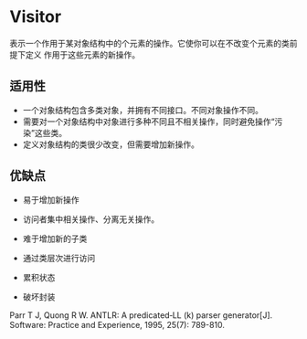 # Visitor
表示一个作用于某对象结构中的个元素的操作。它使你可以在不改变个元素的类前提下定义 作用于这些元素的新操作。

## 适用性
- 一个对象结构包含多类对象，并拥有不同接口。不同对象操作不同。
- 需要对一个对象结构中对象进行多种不同且不相关操作，同时避免操作“污染”这些类。
- 定义对象结构的类很少改变，但需要增加新操作。


## 优缺点
- 易于增加新操作
- 访问者集中相关操作、分离无关操作。

- 难于增加新的子类

- 通过类层次进行访问
- 累积状态
- 破坏封装


Parr T J, Quong R W. ANTLR: A predicated‐LL (k) parser generator[J]. Software: Practice and Experience, 1995, 25(7): 789-810.
